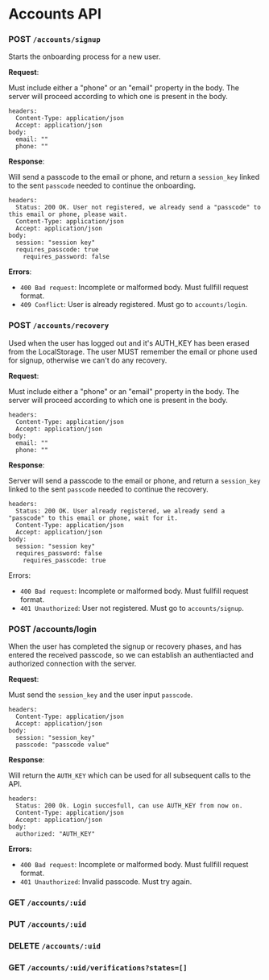 # Accounts API

### POST `/accounts/signup`

Starts the onboarding process for a new user. 

**Request**: 

Must include either a "phone" or an "email"  property in the body. The server will proceed according to which one is present in the body.

~~~http
headers:
  Content-Type: application/json
  Accept: application/json
body: 
  email: ""
  phone: ""
~~~

**Response**: 

Will send a passcode to the email or phone, and return a `session_key` linked to the sent `passcode` needed to continue the onboarding.

~~~http
headers:
  Status: 200 OK. User not registered, we already send a "passcode" to this email or phone, please wait.
  Content-Type: application/json
  Accept: application/json
body: 
  session: "session key"
  requires_passcode: true
	requires_password: false
~~~

**Errors**:

- `400 Bad request`: Incomplete or malformed body. Must fullfill request format.
- `409 Conflict`:  User is already registered. Must go to `accounts/login`.

### POST `/accounts/recovery`

Used when the user has logged out and it's AUTH_KEY has been erased from the LocalStorage. The user MUST remember the email or phone used for signup, otherwise we can't do any recovery.

**Request**:  

Must include either a "phone" or an "email"  property in the body. The server will proceed according to which one is present in the body.

~~~http
headers:
  Content-Type: application/json
  Accept: application/json
body: 
  email: ""
  phone: ""
~~~

**Response**: 

Server will send a passcode to the email or phone, and return a `session_key` linked to the sent `passcode` needed to continue the recovery. 

~~~http
headers:
  Status: 200 OK. User already registered, we already send a "passcode" to this email or phone, wait for it.
  Content-Type: application/json
  Accept: application/json
body: 
  session: "session key"
  requires_password: false
	requires_passcode: true
~~~

Errors:
- `400 Bad request`:  Incomplete or malformed body. Must fullfill request format.
- `401 Unauthorized`:  User not registered. Must go to `accounts/signup`.

### POST /accounts/login

When the user has completed the signup or recovery phases, and has entered the received passcode, so we can establish an authentiacted and authorized connection with the server.

**Request**: 

Must send the `session_key` and the user input `passcode`.

~~~http
headers:
  Content-Type: application/json
  Accept: application/json
body: 
  session: "session_key"
  passcode: "passcode value" 
~~~

**Response**: 

Will return the `AUTH_KEY` which can be used  for all subsequent calls to the API.

~~~http
headers:
  Status: 200 Ok. Login succesfull, can use AUTH_KEY from now on.
  Content-Type: application/json
  Accept: application/json
body: 
  authorized: "AUTH_KEY"
~~~

**Errors:**

- `400 Bad request`:  Incomplete or malformed body. Must fullfill request format.
- `401 Unauthorized`:  Invalid passcode. Must try again.

### GET `/accounts/:uid`

### PUT `/accounts/:uid`

### DELETE `/accounts/:uid`

### GET `/accounts/:uid/verifications?states=[]`
